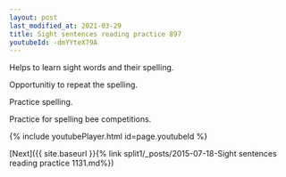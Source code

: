 ```yaml
---
layout: post
last_modified_at: 2021-03-29
title: Sight sentences reading practice 897
youtubeId: -dmYYteX79A
---
```

 
 
Helps to learn sight words and their spelling.

Opportunitiy to repeat the spelling. 

Practice spelling. 
 
Practice for spelling bee competitions. 
 
{% include youtubePlayer.html id=page.youtubeId %}
 
 

[Next]({{ site.baseurl }}{% link  split1/_posts/2015-07-18-Sight sentences reading practice 1131.md%})
 
